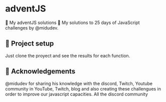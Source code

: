 # adventJS
🎅 My adventJS solutions 🎄
My solutions to 25 days of JavaScript challenges by @midudev.

## 💅 Project setup

Just clone the proyect and see the results for each function.

## 💖 Acknowledgements
@midudev for sharing his knowledge with the discord, Twitch, Youtube community in YouTube, Twitch, blog and also creating these challengues in order to improve our javascript capacities.
All the discord community
